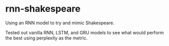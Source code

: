 # rnn-shakespeare
Using an RNN model to try and mimic Shakespeare.

Tested out vanilla RNN, LSTM, and GRU models to see what would perform the best using perplexity as the metric.
